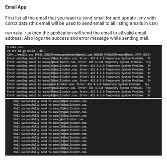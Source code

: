 #### Email App
First list all the email that you want to send email for and update .env with corrct data (this email will be used to send email to all listing emails in csv)

run `make run`
then the application will send the email to all valid email address. Also logs the success and error message while sending mail.


![Email Failed](email-failed.png)
![Email Success](email-success.png)